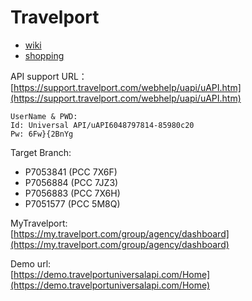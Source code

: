 # Travelport

* [wiki](/api/travelport/wiki.md)
* [shopping](/api/travelport/shopping.md)

API support URL：  
[https://support.travelport.com/webhelp/uapi/uAPI.htm](https://support.travelport.com/webhelp/uapi/uAPI.htm)

```
UserName & PWD:
Id: Universal API/uAPI6048797814-85980c20
Pw: 6Fw}{2BnYg
```

Target Branch:

* P7053841 \(PCC 7X6F\)
* P7056884 \(PCC 7JZ3\)
* P7056883 \(PCC 7X6H\)
* P7051577 \(PCC 5M8Q\)

MyTravelport:  
[https://my.travelport.com/group/agency/dashboard](https://my.travelport.com/group/agency/dashboard)

Demo url:  
[https://demo.travelportuniversalapi.com/Home](https://demo.travelportuniversalapi.com/Home)

